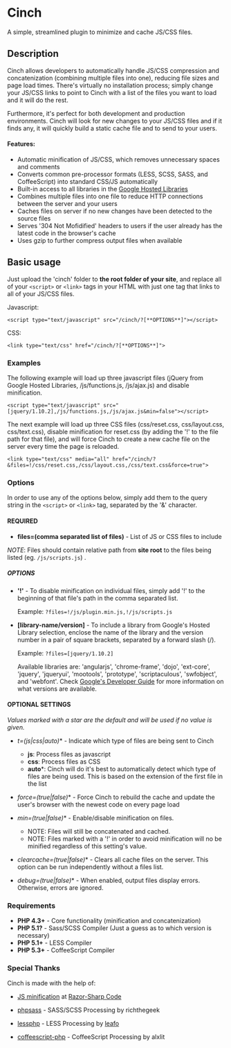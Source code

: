 Cinch
=====

A simple, streamlined plugin to minimize and cache JS/CSS files.



Description
-----------

Cinch allows developers to automatically handle JS/CSS compression and concatenization (combining multiple files into one), reducing file sizes and page load times. There's virtually no installation process; simply change your JS/CSS links to point to Cinch with a list of the files you want to load and it will do the rest.

Furthermore, it's perfect for both development and production environments. Cinch will look for new changes to your JS/CSS files and if it finds any, it will quickly build a static cache file and to send to your users.



#### Features:

- Automatic minification of JS/CSS, which removes unnecessary spaces and comments
- Converts common pre-processor formats (LESS, SCSS, SASS, and CoffeeScript) into standard CSS/JS automatically
- Built-in access to all libraries in the [Google Hosted Libraries](https://developers.google.com/speed/libraries/)
- Combines multiple files into one file to reduce HTTP connections between the server and your users
- Caches files on server if no new changes have been detected to the source files
- Serves '304 Not Mofidified' headers to users if the user already has the latest code in the browser's cache
- Uses gzip to further compress output files when available



Basic usage
-----------

Just upload the 'cinch' folder to **the root folder of your site**, and replace all of your `<script>` or `<link>` tags in your HTML with just one tag that links to all of your JS/CSS files. 

Javascript:

	<script type="text/javascript" src="/cinch/?[**OPTIONS**]"></script>


CSS: 

	<link type="text/css" href="/cinch/?[**OPTIONS**]">



### Examples

The following example will load up three javascript files (jQuery from Google Hosted Libraries, /js/functions.js, /js/ajax.js) and disable minification.

	<script type="text/javascript" src="[jquery/1.10.2],/js/functions.js,/js/ajax.js&min=false"></script>
	
The next example will load up three CSS files (css/reset.css, css/layout.css, css/text.css), disable minification for reset.css (by adding the '!' to the file path for that file), and will force Cinch to create a new cache file on the server every time the page is reloaded.
	
	<link type="text/css" media="all" href="/cinch/?&files=!/css/reset.css,/css/layout.css,/css/text.css&force=true">



### Options

In order to use any of the options below, simply add them to the query string in the `<script>` or `<link>` tag, separated by the '&' character.


#### REQUIRED

- **files=(comma separated list of files)** - List of JS or CSS files to include

*NOTE*: Files should contain relative path from **site root** to the files being listed (eg. `/js/scripts.js`) .	

##### OPTIONS
- **'!'** - To disable minification on individual files, simply add '!' to the beginning of that file's path in the comma separated list. 

	Example: `?files=!/js/plugin.min.js,!/js/scripts.js`

- **[library-name/version]** - To include a library from Google's Hosted Library selection, enclose the name of the library and the version number in a pair of square brackets, separated by a forward slash (/). 

	Example: `?files=[jquery/1.10.2]`

	Available libraries are: 'angularjs', 'chrome-frame', 'dojo', 'ext-core', 'jquery', 'jqueryui', 'mootools', 'prototype', 'scriptaculous', 'swfobject', and 'webfont'. Check [Google's Developer Guide](https://developers.google.com/speed/libraries/devguide) for more information on what versions are available.
	


#### OPTIONAL SETTINGS
*Values marked with a star are the default and will be used if no value is given.*
		
- **t=(js|css|auto*)** - Indicate which type of files are being sent to Cinch
	- **js**: Process files as javascript
	- **css**: Process files as CSS
	- **auto***: Cinch will do it's best to automatically detect which type of files are being used. This is based on the extension of the first file in the list
	
- **force=(true|false*)** - Force Cinch to rebuild the cache and update the user's browser with the newest code on every page load

- **min=(true*|false)** - Enable/disable minification on files. 
	- NOTE: Files will still be concatenated and cached.
	- NOTE: Files marked with a '!' in order to avoid minification will no be minified regardless of this setting's value.

- **clearcache=(true|false*)** - Clears all cache files on the server. This option can be run independently without a files list.
	
- **debug=(true|false*)** - When enabled, output files display errors. Otherwise, errors are ignored.


### Requirements

- **PHP 4.3+** - Core functionality (minification and concatenization)  
- **PHP 5.1?** - Sass/SCSS Compiler (Just a guess as to which version is necessary)
- **PHP 5.1+** - LESS Compiler
- **PHP 5.3+** - CoffeeScript Compiler


### Special Thanks

Cinch is made with the help of:

- [JS minification](http://razorsharpcode.blogspot.com/2010/02/lightweight-javascript-and-css.html) at [Razor-Sharp Code](http://razorsharpcode.blogspot.com/)

- [phpsass](https://github.com/richthegeek/phpsass) - SASS/SCSS Processing by richthegeek

- [lessphp](http://leafo.net/lessphp/) - LESS Processing by [leafo](http://leafo.net/)

- [coffeescript-php](https://github.com/alxlit/coffeescript-php) - CoffeeScript Processing by alxlit